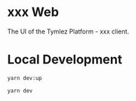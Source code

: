 # xxx Web

The UI of the Tymlez Platform - xxx client.

# Local Development

```sh
yarn dev:up

yarn dev
```
